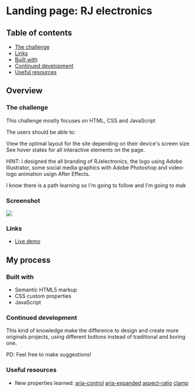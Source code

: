 # Landing page: RJ electronics


## Table of contents

  - [The challenge](#the-challenge)
  - [Links](#links)
  - [Built with](#built-with)
  - [Continued development](#continued-development)
  - [Useful resources](#useful-resources)


## Overview

### The challenge

This challenge mostly focuses on HTML, CSS and JavaScript 

The users should be able to:

View the optimal layout for the site depending on their device's screen size
See hover states for all interactive elements on the page.

HINT: I designed the all branding of RJelectronics, the logo using Adobe Illustrator, some social media graphics with Adobe Photoshop and video-logo animation usign After Effects. 

I know there is a path learning so I'm going to follow and I'm going to mak

### Screenshot

![](img/screenshot.png)

### Links
- [Live demo](https://jeraldinnemg.github.io/rjelectronics/)


## My process

### Built with

- Semantic HTML5 markup
- CSS custom properties
- JavaScript

### Continued development

This kind of knowledge make the difference to design and create more originals projects, using different buttons instead of traditional and boring one.

PD: Feel free to make suggestions!

### Useful resources


- New properties learned:
 [aria-control](https://developer.mozilla.org/en-US/docs/Web/Accessibility/ARIA/Attributes/aria-controls) 
 [aria-expanded](https://developer.mozilla.org/en-US/docs/Web/Accessibility/ARIA/Attributes/aria-expanded) 
 [aspect-ratio](https://developer.mozilla.org/en-US/docs/Web/CSS/aspect-ratio) 
 [clamp](https://developer.mozilla.org/en-US/docs/Web/CSS/clamp) 
